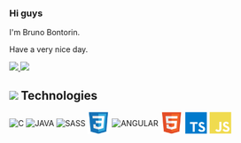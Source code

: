 ### **Hi guys**

I'm Bruno Bontorin.

Have a very nice day.

<div>
  <a href="https://github.com/Bruno-Bontorin">
  <img height="180em" src="https://github-readme-stats.vercel.app/api?username=Bruno-Bontorin&show_icons=true&theme=radical&include_all_commits=true&count_private=true"/>
  <img height="180em" src="https://github-readme-stats.vercel.app/api/top-langs/?username=Bruno-Bontorin&exclude_repo=https://github.com/Bruno-Bontorin/PowerBits&layout=compact&langs_count=7&theme=radical"/>
  </a>
</div>
  
## <kbd><img height="25em" src="https://github.com/Bruno-Bontorin/Bruno-Bontorin/blob/main/core.webp"></kbd> Technologies
<div>
  <img align="center" height="40em" width="40em" title="C" alt="C" src="https://cdn.jsdelivr.net/gh/devicons/devicon/icons/c/c-original.svg">
  <img align="center" height="40em" width="40em" title="JAVA" alt="JAVA" src="https://cdn.jsdelivr.net/gh/devicons/devicon/icons/java/java-original.svg">
  <img align="center" height="40em" width="40em" title="SASS" alt="SASS" src="https://cdn.jsdelivr.net/gh/devicons/devicon/icons/sass/sass-original.svg">
  <img align="center" height="40em" width="40em" title="CSS3" alt="CSS3" src="https://raw.githubusercontent.com/devicons/devicon/master/icons/css3/css3-original.svg">
  <img align="center" height="40em" width="40em" title="ANGULAR" alt="ANGULAR" src="https://cdn.jsdelivr.net/gh/devicons/devicon/icons/angularjs/angularjs-original.svg">
  <img align="center" height="40em" width="40em" title="HTML5" alt="HTML5" src="https://raw.githubusercontent.com/devicons/devicon/master/icons/html5/html5-original.svg">
  <img align="center" height="40em" width="40em" title="TYPESCRIPT" alt="TS" src="https://raw.githubusercontent.com/devicons/devicon/master/icons/typescript/typescript-plain.svg">
  <img align="center" height="40em" width="40em" title="JAVASCRIPT" alt="JS" src="https://raw.githubusercontent.com/devicons/devicon/master/icons/javascript/javascript-plain.svg">
</div>

